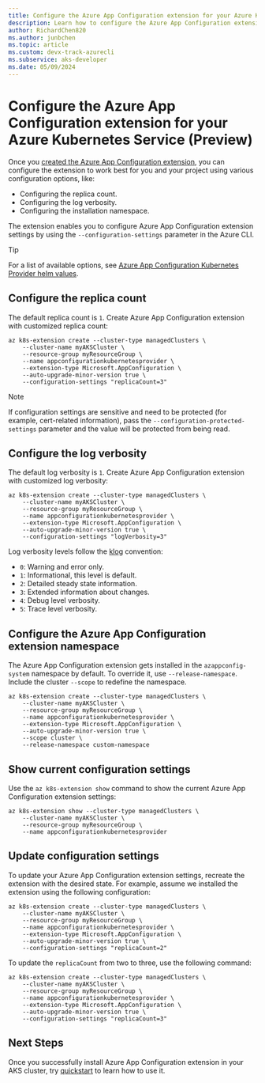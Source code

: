```yaml
---
title: Configure the Azure App Configuration extension for your Azure Kubernetes Service (Preview)
description: Learn how to configure the Azure App Configuration extension specifically for your Azure Kubernetes Service (AKS).
author: RichardChen820
ms.author: junbchen
ms.topic: article
ms.custom: devx-track-azurecli
ms.subservice: aks-developer
ms.date: 05/09/2024
---
```


# Configure the Azure App Configuration extension for your Azure Kubernetes Service (Preview)

Once you [created the Azure App Configuration extension](./azure-app-configuration.md), you can configure the extension to work best for you and your project using various configuration options, like:

- Configuring the replica count.
- Configuring the log verbosity.
- Configuring the installation namespace.

The extension enables you to configure Azure App Configuration extension settings by using the `--configuration-settings` parameter in the Azure CLI. 

> [!TIP]
> For a list of available options, see [Azure App Configuration Kubernetes Provider helm values](https://raw.githubusercontent.com/Azure/AppConfiguration-KubernetesProvider/main/deploy/parameter/helm-values.yaml).

## Configure the replica count

The default replica count is `1`. Create Azure App Configuration extension with customized replica count:

```azurecli
az k8s-extension create --cluster-type managedClusters \
    --cluster-name myAKSCluster \
    --resource-group myResourceGroup \
    --name appconfigurationkubernetesprovider \
    --extension-type Microsoft.AppConfiguration \
    --auto-upgrade-minor-version true \
    --configuration-settings "replicaCount=3"
```

> [!NOTE]
> If configuration settings are sensitive and need to be protected (for example, cert-related information), pass the `--configuration-protected-settings` parameter and the value will be protected from being read.

## Configure the log verbosity

The default log verbosity is `1`. Create Azure App Configuration extension with customized log verbosity:

```azurecli
az k8s-extension create --cluster-type managedClusters \
    --cluster-name myAKSCluster \
    --resource-group myResourceGroup \
    --name appconfigurationkubernetesprovider \
    --extension-type Microsoft.AppConfiguration \
    --auto-upgrade-minor-version true \
    --configuration-settings "logVerbosity=3"
```

Log verbosity levels follow the [klog](https://github.com/kubernetes/community/blob/master/contributors/devel/sig-instrumentation/logging.md#what-method-to-use) convention:

- `0`: Warning and error only.
- `1`: Informational, this level is default.
- `2`: Detailed steady state information.
- `3`: Extended information about changes.
- `4`: Debug level verbosity.
- `5`: Trace level verbosity.

## Configure the Azure App Configuration extension namespace

The Azure App Configuration extension gets installed in the `azappconfig-system` namespace by default. To override it, use `--release-namespace`. Include the cluster `--scope` to redefine the namespace.

```azurecli
az k8s-extension create --cluster-type managedClusters \
    --cluster-name myAKSCluster \
    --resource-group myResourceGroup \
    --name appconfigurationkubernetesprovider \
    --extension-type Microsoft.AppConfiguration \
    --auto-upgrade-minor-version true \
    --scope cluster \
    --release-namespace custom-namespace
```

## Show current configuration settings

Use the `az k8s-extension show` command to show the current Azure App Configuration extension settings:  

```azurecli
az k8s-extension show --cluster-type managedClusters \
    --cluster-name myAKSCluster \
    --resource-group myResourceGroup \
    --name appconfigurationkubernetesprovider
```

## Update configuration settings

To update your Azure App Configuration extension settings, recreate the extension with the desired state. For example, assume we installed the extension using the following configuration:

```azurecli
az k8s-extension create --cluster-type managedClusters \
    --cluster-name myAKSCluster \
    --resource-group myResourceGroup \
    --name appconfigurationkubernetesprovider \
    --extension-type Microsoft.AppConfiguration \
    --auto-upgrade-minor-version true \  
    --configuration-settings "replicaCount=2" 
```

To update the `replicaCount` from two to three, use the following command:

```azurecli
az k8s-extension create --cluster-type managedClusters \
    --cluster-name myAKSCluster \
    --resource-group myResourceGroup \
    --name appconfigurationkubernetesprovider \
    --extension-type Microsoft.AppConfiguration \
    --auto-upgrade-minor-version true \
    --configuration-settings "replicaCount=3"
```

## Next Steps

Once you successfully install Azure App Configuration extension in your AKS cluster, try [quickstart](../azure-app-configuration/quickstart-azure-kubernetes-service.md) to learn how to use it.

